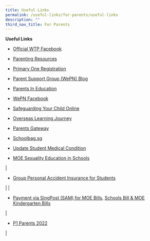 ```yaml
---
title: Useful Links
permalink: /useful-links/for-parents/useful-links
description: ""
third_nav_title: For Parents
---
```

**Useful Links**
* [Official WTP Facebook](https://www.facebook.com/wellingtonprisg)
* [Parenting Resources](https://wtpparentingresources.weebly.com/)
* [Primary One Registration](https://www.moe.gov.sg/primary/p1-registration)
* [Parent Support Group (WePN) Blog](http://wepn.tumblr.com/)
* [Parents In Education](https://www.moe.gov.sg/parentkit)
* [WePN Facebook](https://www.facebook.com/pages/Wellington-Parents-Network-WePN/246348102079989)
* [Safeguarding Your Child Online](http://schoolbag.sg/story/safeguarding-your-child-online)
* [Overseas Learning Journey](/files/FAQs%20for%20Parents.pdf)
* [Parents Gateway](/files/PG%20one-time%20onboard.pdf)
* [Schoolbag.sg](https://www.schoolbag.sg/)
* [Update Student Medical Condition](https://form.gov.sg/5d7f142328467500121f82a9)

*   [MOE Sexuality Education in Schools](https://wellingtonpri-moe-edu-sg-admin.cwp.sg/useful-links/for-parents/sexuality-education-in-schools)

 | 

*   [Group Personal Accident Insurance for Students](https://wellingtonpri-moe-edu-sg-admin.cwp.sg/useful-links/for-parents/group-personal-accident-insurance-for-students)





 |
| 

*   [Payment via SingPost (SAM) for MOE Bills,](https://wellingtonpri-moe-edu-sg-admin.cwp.sg/useful-links/for-parents/payment-via-singpost-sam-for-moe-bills-school-bill-n-moe-kindergarten-bills) [Schools Bill & MOE Kindergarten Bills](https://wellingtonpri-moe-edu-sg-admin.cwp.sg/useful-links/for-parents/payment-via-singpost-sam-for-moe-bills-school-bill-n-moe-kindergarten-bills) 



 | 

*   [P1 Parents 2022](https://sites.google.com/moe.edu.sg/p1parentswtp/home)

 |